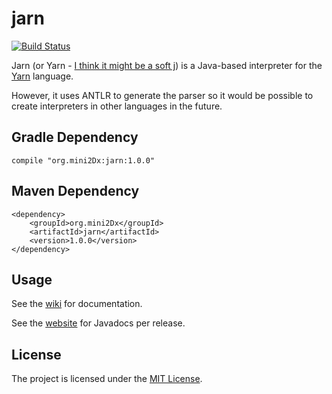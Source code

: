 jarn 
==========================

[![Build Status](https://travis-ci.org/mini2Dx/jarn.svg?branch=master)](https://travis-ci.org/mini2Dx/jarn)

Jarn (or Yarn - [I think it might be a soft j](https://www.youtube.com/watch?v=-OQ4wmqt7po)) is a Java-based interpreter for the [Yarn](https://github.com/infiniteammoinc/Yarn) language.

However, it uses ANTLR to generate the parser so it would be possible to create interpreters in other languages in the future.

Gradle Dependency
--------------------------

```
compile "org.mini2Dx:jarn:1.0.0"
```

Maven Dependency
--------------------------

```
<dependency>
    <groupId>org.mini2Dx</groupId>
    <artifactId>jarn</artifactId>
    <version>1.0.0</version>
</dependency>
```

Usage
--------------------------
See the [wiki](https://github.com/mini2Dx/jarn/wiki) for documentation.

See the [website](https://mini2dx.github.io/jarn/) for Javadocs per release.

License
--------------------------
The project is licensed under the [MIT License](https://github.com/mini2Dx/jarn/blob/master/LICENSE).
